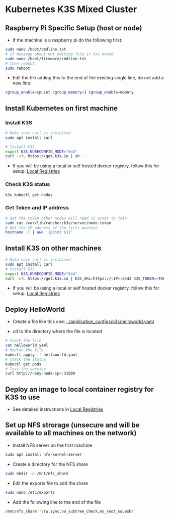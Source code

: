 # Kubernetes K3S Mixed Cluster

## Raspberry Pi Specific Setup (host or node)

- If the machine is a raspberry pi do the following first:

```bash
sudo nano /boot/cmdline.txt
# if message about not editing file it has moved
sudo nano /boot/firmware/cmdline.txt
# then reboot
sudo reboot
```

- Edit the file adding this to the end of the existing single line, do not add a new line:

```bash
cgroup_enable=cpuset cgroup_memory=1 cgroup_enable=memory
```

## Install Kubernetes on first machine

### Install K3S 

```bash
# Make sure curl is installed
sudo apt install curl

# Install K3S
export K3S_KUBECONFIG_MODE="644"
curl -sfL https://get.k3s.io | sh -
```

- If you will be using a local or self hosted docker registry, follow this for setup: [Local Registries](../docs/docker_container_registry_local.md)

### Check K3S status

```bash
k3s kubectl get nodes
```

### Get Token and IP address

```bash
# Get the token other nodes will need in order to join
sudo cat /var/lib/rancher/k3s/server/node-token
# Get the IP address of the first machine
hostname -I | awk '{print $1}'
```

## Install K3S on other machines

```bash
# Make sure curl is installed
sudo apt install curl
# Install K3S
export K3S_KUBECONFIG_MODE="644"
curl -sfL https://get.k3s.io | K3S_URL=https://<IP>:6443 K3S_TOKEN=<TOKEN> sh -
```

- If you will be using a local or self hosted docker registry, follow this for setup: [Local Registries](../docs/docker_container_registry_local.md)


## Deploy HelloWorld

- Create a file like this one: [../application_configs/k3s/helloworld.yaml](../application_configs/k3s/helloworld.yaml)

- cd to the directory where the file is located

```bash
# Check the file
cat helloworld.yaml
# Deploy the file
kubectl apply -f helloworld.yaml
# Check the status
kubectl get pods
# Test the service
curl http://<any-node-ip>:31000
```


## Deploy an image to local container registry for K3S to use

- See detailed instructions in [Local Registries](../docs/docker_container_registry_local.md)


## Set up NFS strorage (unsecure and will be available to all machines on the network)

- Install NFS server on the first machine

```bash
sudo apt install nfs-kernel-server
```

- Create a directory for the NFS share

```bash
sudo mkdir -p /mnt/nfs_share
```

- Edit the exports file to add the share

```bash
sudo nano /etc/exports
```
- Add the following line to the end of the file

```bash
/mnt/nfs_share *(rw,sync,no_subtree_check,no_root_squash)
```
